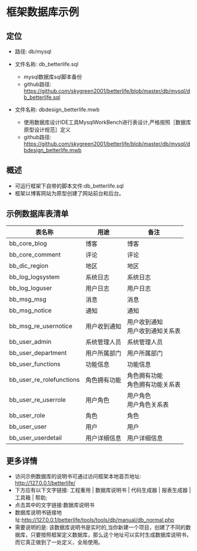# 框架数据库示例

## 定位

* 路径: db/mysql

* 文件名称: db_betterlife.sql

  - mysql数据库sql脚本备份
  - github路径: https://github.com/skygreen2001/betterlife/blob/master/db/mysql/db_betterlife.sql

* 文件名称: dbdesign_betterlife.mwb

  - 使用数据库设计IDE工具MysqlWorkBench进行表设计,严格按照［数据库原型设计规范］定义
  - github路径: https://github.com/skygreen2001/betterlife/blob/master/db/mysql/dbdesign_betterlife.mwb

## 概述

  - 可运行框架下自带的脚本文件:db_betterlife.sql
  - 框架以博客网站为原型创建了网站前台和后台。


## 示例数据库表清单

| 表名称 | 用途 | 备注 |
| -- | -- | -- |
| bb_core_blog | 博客 |    博客|
| bb_core_comment | 评论 | 评论 |
| bb_dic_region | 地区 | 地区 |
| bb_log_logsystem | 系统日志 |    系统日志 |
| bb_log_loguser | 用户日志 | 用户日志 |
| bb_msg_msg | 消息 | 消息 |
| bb_msg_notice | 通知 | 通知 |
| bb_msg_re_usernotice  | 用户收到通知 | 用户收到通知<br/>用户收到通知关系表 |
| bb_user_admin | 系统管理人员 | 系统管理人员 |
| bb_user_department | 用户所属部门 | 用户所属部门 |
| bb_user_functions | 功能信息 | 功能信息 |
| bb_user_re_rolefunctions | 角色拥有功能 | 角色拥有功能<br/>角色拥有功能关系表 |
| bb_user_re_userrole | 用户角色 | 用户角色<br/>用户角色关系表 |
| bb_user_role | 角色 | 角色 |
| bb_user_user | 用户 | 用户 |
| bb_user_userdetail | 用户详细信息 | 用户详细信息 |

## 更多详情

  - 访问示例数据库的说明书可通过访问框架本地首页地址: http://127.0.0.1/betterlife/
  - 下方应有以下文字链接: 工程重用 | 数据库说明书 | 代码生成器 | 报表生成器 | 工具箱 | 帮助;
  - 点击其中的文字链接:数据库说明书
  - 数据库说明书链接地址:http://127.0.0.1/betterlife/tools/tools/db/manual/db_normal.php
  - 需要说明的是: 该数据库说明书是实时的,当你新建一个项目，创建了不同的数据库，只要按照框架定义数据库，那么这个地址可以实时生成数据库说明书，而它真正做到了一处定义，全局使用。
